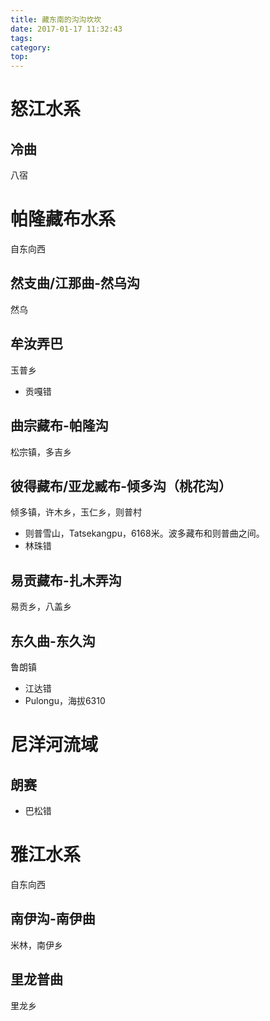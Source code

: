 ```yaml
---
title: 藏东南的沟沟坎坎
date: 2017-01-17 11:32:43
tags:
category:
top:
---
```

# 怒江水系
## 冷曲
八宿

# 帕隆藏布水系
自东向西
## 然支曲/江那曲-然乌沟
然乌
## 牟汝弄巴
玉普乡
* 贡嘎错

## 曲宗藏布-帕隆沟
松宗镇，多吉乡
## 彼得藏布/亚龙臧布-倾多沟（桃花沟）
倾多镇，许木乡，玉仁乡，则普村
* 则普雪山，Tatsekangpu，6168米。波多藏布和则普曲之间。
* 林珠错
## 易贡藏布-扎木弄沟
易贡乡，八盖乡
## 东久曲-东久沟
鲁朗镇
* 江达错
* Pulongu，海拔6310
# 尼洋河流域
## 朗赛
* 巴松错
# 雅江水系
自东向西
## 南伊沟-南伊曲
米林，南伊乡
## 里龙普曲
里龙乡


